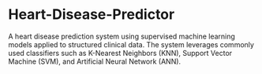 # Heart-Disease-Predictor
A heart disease prediction system using supervised machine learning models applied to structured clinical data. The system leverages commonly used classifiers such as K-Nearest Neighbors (KNN), Support Vector Machine (SVM), and Artificial Neural Network (ANN).
